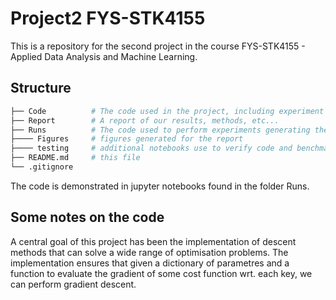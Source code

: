 # Project2 FYS-STK4155

This is a repository for the second project in the course FYS-STK4155 - Applied Data Analysis and Machine Learning.

## Structure

```bash
├── Code          # The code used in the project, including experiment functions with user friendly interface
├── Report        # A report of our results, methods, etc...
├── Runs          # The code used to perform experiments generating the figures in the report
├──── Figures     # figures generated for the report
├──── testing     # additional notebooks use to verify code and benchmark
├── README.md     # this file
└── .gitignore
```

The code is demonstrated in jupyter notebooks found in the folder Runs. 

## Some notes on the code

A central goal of this project has been the implementation of descent methods that can solve a wide range of optimisation problems. The implementation ensures that given a dictionary of parametres and a function to evaluate the gradient of some cost function wrt. each key, we can perform gradient descent. 
